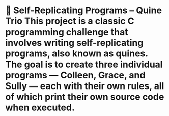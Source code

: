 # 🧠 Self-Replicating Programs – Quine Trio This project is a classic C programming challenge that involves writing **self-replicating programs**, also known as **quines**. The goal is to create three individual programs — **Colleen**, **Grace**, and **Sully** — each with their own rules, all of which print their own source code when executed.
